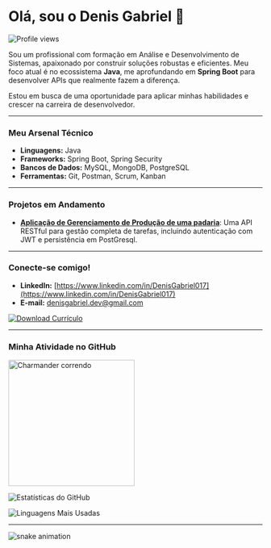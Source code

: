 # Olá, sou o Denis Gabriel 👋
![Profile views](https://komarev.com/ghpvc/?username=DenisGabriel017&style=flat-square)

Sou um profissional com formação em Análise e Desenvolvimento de Sistemas, apaixonado por construir soluções robustas e eficientes. Meu foco atual é no ecossistema **Java**, me aprofundando em **Spring Boot** para desenvolver APIs que realmente fazem a diferença.

Estou em busca de uma oportunidade para aplicar minhas habilidades e crescer na carreira de desenvolvedor.

---

### Meu Arsenal Técnico

* **Linguagens:** Java
* **Frameworks:** Spring Boot, Spring Security
* **Bancos de Dados:** MySQL, MongoDB, PostgreSQL
* **Ferramentas:** Git, Postman, Scrum, Kanban

---

### Projetos em Andamento

* [**Aplicação de Gerenciamento de Produção de uma padaria**](https://github.com/DenisGabriel017/gestao-producao): Uma API RESTful para gestão completa de tarefas, incluindo autenticação com JWT e persistência em PostGresql.

---

### Conecte-se comigo!

* **LinkedIn:** [https://www.linkedin.com/in/DenisGabriel017](https://www.linkedin.com/in/DenisGabriel017)
* **E-mail:** denisgabriel.dev@gmail.com
<div>
  <a href="https://github.com/DenisGabriel017/DenisGabriel017/raw/main/Denis-curriculo.pdf" download>
    <img src="https://img.shields.io/badge/Download%20Currículo-0077B5?style=for-the-badge&logo=github&logoColor=white" alt="Download Currículo">
  </a>
</div>

---

### Minha Atividade no GitHub

<img src="https://media1.tenor.com/m/V-6ZF3wyefwAAAAC/charmander-pokemon.gif" width="250" alt="Charmander correndo">

![Estatísticas do GitHub](https://github-readme-stats.vercel.app/api?username=DenisGabriel017&show_icons=true&theme=nord&hide_border=true)

![Linguagens Mais Usadas](https://github-readme-stats.vercel.app/api/top-langs/?username=DenisGabriel017&theme=nord&hide_border=true)

---

![snake animation](https://github.com/your-username/DenisGabriel017/blob/output/github-contribution-grid-snake.svg)

